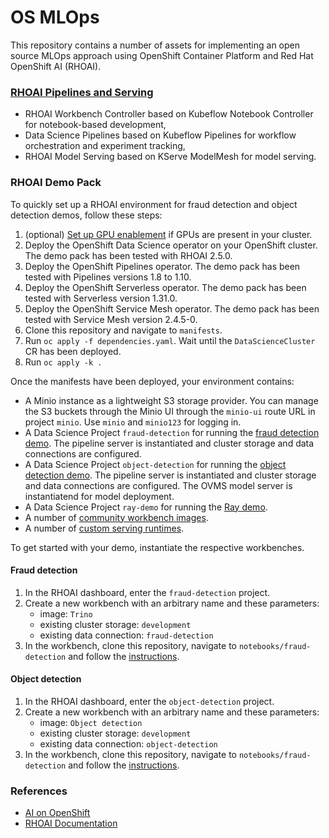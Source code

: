 # OS MLOps

This repository contains a number of assets for implementing an open source MLOps approach using OpenShift Container Platform and Red Hat OpenShift AI (RHOAI).

### [RHOAI Pipelines and Serving](odh-kfp-modelmesh.md)

- RHOAI Workbench Controller based on Kubeflow Notebook Controller for notebook-based development,
- Data Science Pipelines based on Kubeflow Pipelines for workflow orchestration and experiment tracking,
- RHOAI Model Serving based on KServe ModelMesh for model serving.

### RHOAI Demo Pack

To quickly set up a RHOAI environment for fraud detection and object detection demos, follow these steps:
1. (optional) [Set up GPU enablement](gpu-enablement.md) if GPUs are present in your cluster.
2. Deploy the OpenShift Data Science operator on your OpenShift cluster. The demo pack has been tested with RHOAI 2.5.0.
3. Deploy the OpenShift Pipelines operator. The demo pack has been tested with Pipelines versions 1.8 to 1.10.
4. Deploy the OpenShift Serverless operator. The demo pack has been tested with Serverless version 1.31.0.
5. Deploy the OpenShift Service Mesh operator. The demo pack has been tested with Service Mesh version 2.4.5-0.
6. Clone this repository and navigate to `manifests`.
7. Run `oc apply -f dependencies.yaml`. Wait until the `DataScienceCluster` CR has been deployed.
8. Run `oc apply -k .`

Once the manifests have been deployed, your environment contains:
- A Minio instance as a lightweight S3 storage provider. You can manage the S3 buckets through the Minio UI through the `minio-ui` route URL in project `minio`. Use `minio` and `minio123` for logging in.
- A Data Science Project `fraud-detection` for running the [fraud detection demo](notebooks/fraud-detection/instructions.md). The pipeline server is instantiated and cluster storage and data connections are configured.
- A Data Science Project `object-detection` for running the [object detection demo](notebooks/object-detection-example). The pipeline server is instantiated and cluster storage and data connections are configured. The OVMS model server is instantiatend for model deployment.
- A Data Science Project `ray-demo` for running the [Ray demo](notebooks/codeflare-examples/ray/README.md).
- A number of [community workbench images](manifests/odh/custom-notebooks.yaml).
- A number of [custom serving runtimes](manifests/odh/modelmesh/custom-serving-runtimes.yaml).

To get started with your demo, instantiate the respective workbenches.

#### Fraud detection

1. In the RHOAI dashboard, enter the `fraud-detection` project.
2. Create a new workbench with an arbitrary name and these parameters:
    - image: `Trino`
    - existing cluster storage: `development`
    - existing data connection: `fraud-detection`
3. In the workbench, clone this repository, navigate to `notebooks/fraud-detection` and follow the [instructions](notebooks/fraud-detection/instructions.md).

#### Object detection

1. In the RHOAI dashboard, enter the `object-detection` project.
2. Create a new workbench with an arbitrary name and these parameters:
    - image: `Object detection`
    - existing cluster storage: `development`
    - existing data connection: `object-detection`
3. In the workbench, clone this repository, navigate to `notebooks/fraud-detection` and follow the [instructions](notebooks/object-detection-example/demo-setup.ipynb).

### References

- [AI on OpenShift](https://ai-on-openshift.io/)
- [RHOAI Documentation](https://access.redhat.com/documentation/en-us/red_hat_openshift_data_science_self-managed)